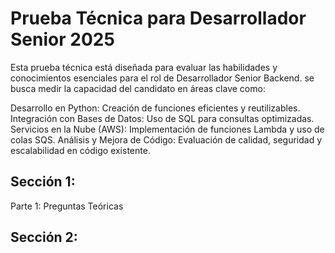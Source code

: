 # Prueba Técnica para Desarrollador Senior 2025

Esta prueba técnica está diseñada para evaluar las habilidades y conocimientos esenciales para el rol de Desarrollador Senior Backend. se busca medir la capacidad del candidato en áreas clave como:

Desarrollo en Python: Creación de funciones eficientes y reutilizables.
Integración con Bases de Datos: Uso de SQL para consultas optimizadas.
Servicios en la Nube (AWS): Implementación de funciones Lambda y uso de colas SQS.
Análisis y Mejora de Código: Evaluación de calidad, seguridad y escalabilidad en código existente.

## Sección 1:

Parte 1: Preguntas Teóricas


## Sección 2:
